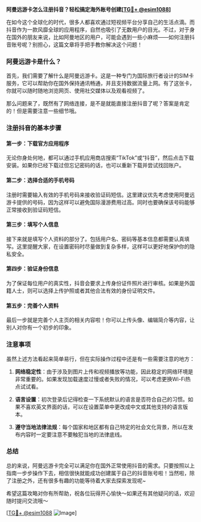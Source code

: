 **阿曼远游卡怎么注册抖音？轻松搞定海外账号创建[[TG💪+ @esim1088](https://t.me/s/esim1088)]**

在如今这个全球化的时代，很多人都喜欢通过短视频平台分享自己的生活点滴。而抖音作为一款风靡全球的应用程序，自然也吸引了无数用户的目光。不过，对于身在国外的朋友来说，比如阿曼地区的用户，可能会遇到一些小麻烦——如何注册抖音账号呢？别担心，这篇文章将手把手教你解决这个问题！

### 阿曼远游卡是什么？

首先，我们需要了解什么是阿曼远游卡。这是一种专门为国际旅行者设计的SIM卡服务，它可以帮助你在国外保持通讯畅通，并且支持数据流量上网。有了这张卡，你就可以随时随地浏览网页、使用社交媒体以及观看视频了。

那么问题来了，既然有了网络连接，是不是就能直接注册抖音了呢？答案是肯定的！但是需要注意一些细节哦。

### 注册抖音的基本步骤

#### 第一步：下载官方应用程序
无论你身处何地，都可以通过手机应用商店搜索“TikTok”或“抖音”，然后点击下载安装。如果你已经下载过但忘记密码的话，也可以重新下载并尝试找回账户。

#### 第二步：选择合适的手机号码
注册时需要输入有效的手机号码来接收验证码短信。这里建议优先考虑使用阿曼远游卡提供的号码，因为这样可以避免国际漫游费用过高。同时也要确保该号码能够正常接收到验证码短信。

#### 第三步：填写个人信息
接下来就是填写个人资料的部分了。包括用户名、密码等基本信息都需要认真填写。这里提醒大家，在设置密码时尽量做到复杂多样，这样可以更好地保护你的隐私安全。

#### 第四步：验证身份信息
为了保证每位用户的真实性，抖音会要求上传身份证件照片进行审核。如果是外国籍人士，则可以选择上传护照或者其他合法有效的身份证明文件。

#### 第五步：完善个人资料
最后一步就是完善个人主页的相关内容啦！你可以上传头像、编辑简介等内容，让别人对你有一个初步的印象。

### 注意事项

虽然上述方法看起来简单易行，但在实际操作过程中还是有一些需要注意的地方：

1. **网络稳定性**：由于涉及到图片上传和视频播放等功能，因此稳定的网络环境是非常重要的。如果发现加载速度过慢或者失败的情况，可以考虑更换Wi-Fi热点试试看。
   
2. **语言设置**：初次登录后记得检查一下系统默认的语言是否符合自己的习惯。如果不喜欢英文界面的话，可以在设置菜单中更改成中文或其他支持的语言版本。

3. **遵守当地法律法规**：每个国家和地区都有自己特定的社会文化背景，所以在发布内容时一定要注意不要触犯当地的法律底线。

### 总结

总的来说，阿曼远游卡完全可以满足你在国外正常使用抖音的需求。只要按照以上指南一步步操作下去，相信很快就能成功创建属于自己的抖音账号啦！当然啦，除了注册之外，还有很多有趣的功能等待着大家去探索发现呢~

希望这篇攻略对你有所帮助，祝各位玩得开心愉快～如果还有其他疑问的话，欢迎随时提问交流哦～

[[TG💪+ @esim1088](https://t.me/s/esim1088) ![Image](https://i.postimg.cc/4NQfJmqS/Snipaste-2025-05-13-00-14-12.png)]